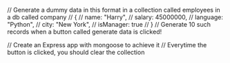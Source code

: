 // Generate a dummy data in this format in a collection called employees in a db called company
// {
//     name: "Harry",
//     salary: 45000000,
//     language: "Python",
//     city: "New York",
//     isManager: true
// }
// Generate 10 such records when a button called generate data is clicked!


// Create an Express app with mongoose to achieve it
// Everytime the button is clicked, you should clear the collection
